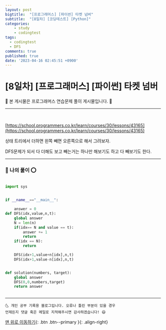```yaml
---
layout: post
bigtitle:  "[프로그래머스] [파이썬] 타켓 넘버"
subtitle:  "[8일차] [코딩테스트] [Python]"
categories:
    - study
    - codingtest
tags:
  - codingtest
  - DFS
comments: true
published: true
date: '2023-04-16 02:45:51 +0900'
---
```



# [8일차] [프로그래머스] [파이썬] 타켓 넘버

🎀 본 게시물은 프로그래머스 연습문제 풀이 게시물입니다. 🎀 

---
<br>

[https://school.programmers.co.kr/learn/courses/30/lessons/43165](https://school.programmers.co.kr/learn/courses/30/lessons/43165)

상태 트리에서 더하면 왼쪽 빼면 오른쪽으로 해서 그려보자. 

DFS문제가 되서 다 더해도 보고 빼는거는 하나만 해보기도 하고 다 빼보기도 한다. 

---

### 🚀 나의 풀이 ⭕

```python

import sys


if __name__=="__main__":

    answer = 0
def DFS(idx,value,n,t):
    global answer
    N = len(n)
    if(idx== N and value == t):
        answer += 1
        return
    if(idx == N):
        return

    DFS(idx+1,value+n[idx],n,t)
    DFS(idx+1,value-n[idx],n,t)


def solution(numbers, target):
    global answer
    DFS(0,0,numbers,target)
    return answer
    
```


***
    🌜 개인 공부 기록용 블로그입니다. 오류나 틀린 부분이 있을 경우 
    언제든지 댓글 혹은 메일로 지적해주시면 감사하겠습니다! 😄

[맨 위로 이동하기](#){: .btn .btn--primary }{: .align-right}
